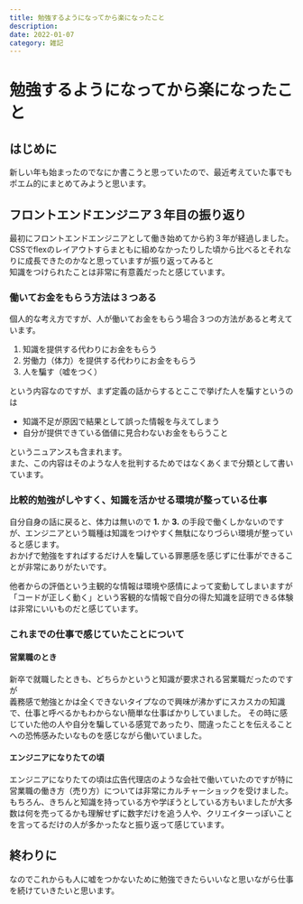 ```yaml
---
title: 勉強するようになってから楽になったこと
description:
date: 2022-01-07
category: 雑記
---
```


# 勉強するようになってから楽になったこと

## はじめに

新しい年も始まったのでなにか書こうと思っていたので、最近考えていた事でもポエム的にまとめてみようと思います。

## フロントエンドエンジニア３年目の振り返り

最初にフロントエンドエンジニアとして働き始めてから約３年が経過しました。  
CSSでflexのレイアウトすらまともに組めなかったりした頃から比べるとそれなりに成長できたのかなと思っていますが振り返ってみると  
知識をつけられたことは非常に有意義だったと感じています。

### 働いてお金をもらう方法は３つある

個人的な考え方ですが、人が働いてお金をもらう場合３つの方法があると考えています。

1. 知識を提供する代わりにお金をもらう
2. 労働力（体力）を提供する代わりにお金をもらう
3. 人を騙す（嘘をつく）

という内容なのですが、まず定義の話からするとここで挙げた人を騙すというのは

- 知識不足が原因で結果として誤った情報を与えてしまう
- 自分が提供できている価値に見合わないお金をもらうこと

というニュアンスも含まれます。  
また、この内容はそのような人を批判するためではなくあくまで分類として書いています。

### 比較的勉強がしやすく、知識を活かせる環境が整っている仕事

自分自身の話に戻ると、体力は無いので **1.** か **3.** の手段で働くしかないのですが、エンジニアという職種は知識をつけやすく無駄になりづらい環境が整っていると感じます。  
おかげで勉強をすればするだけ人を騙している罪悪感を感じずに仕事ができることが非常にありがたいです。

他者からの評価という主観的な情報は環境や感情によって変動してしまいますが「コードが正しく動く」という客観的な情報で自分の得た知識を証明できる体験は非常にいいものだと感じています。  

### これまでの仕事で感じていたことについて

#### 営業職のとき

新卒で就職したときも、どちらかというと知識が要求される営業職だったのですが  
義務感で勉強とかは全くできないタイプなので興味が沸かずにスカスカの知識で、仕事と呼べるかもわからない簡単な仕事ばかりしていました。
その時に感じていた他の人や自分を騙している感覚であったり、間違ったことを伝えることへの恐怖感みたいなものを感じながら働いていました。  

#### エンジニアになりたての頃

エンジニアになりたての頃は広告代理店のような会社で働いていたのですが特に営業職の働き方（売り方）については非常にカルチャーショックを受けました。  
もちろん、きちんと知識を持っている方や学ぼうとしている方もいましたが大多数は何を売ってるかも理解せずに数字だけを追う人や、クリエイターっぽいことを言ってるだけの人が多かったなと振り返って感じています。  

## 終わりに

なのでこれからも人に嘘をつかないために勉強できたらいいなと思いながら仕事を続けていきたいと思います。
